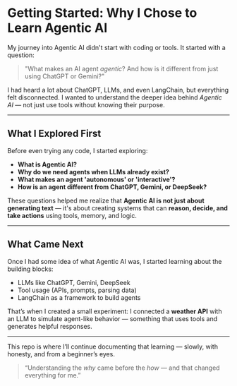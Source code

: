 #  Getting Started: Why I Chose to Learn Agentic AI

My journey into Agentic AI didn't start with coding or tools. It started with a question:

> "What makes an AI agent *agentic*? And how is it different from just using ChatGPT or Gemini?"

I had heard a lot about ChatGPT, LLMs, and even LangChain, but everything felt disconnected. I wanted to understand the deeper idea behind *Agentic AI* — not just use tools without knowing their purpose.

---

##  What I Explored First

Before even trying any code, I started exploring:

- **What is Agentic AI?**
- **Why do we need agents when LLMs already exist?**
- **What makes an agent 'autonomous' or 'interactive'?**
- **How is an agent different from ChatGPT, Gemini, or DeepSeek?**

These questions helped me realize that **Agentic AI is not just about generating text** — it's about creating systems that can **reason, decide, and take actions** using tools, memory, and logic.

---

##  What Came Next

Once I had some idea of what Agentic AI was, I started learning about the building blocks:
- LLMs like ChatGPT, Gemini, DeepSeek
- Tool usage (APIs, prompts, parsing data)
- LangChain as a framework to build agents

That’s when I created a small experiment: I connected a **weather API** with an LLM to simulate agent-like behavior — something that uses tools and generates helpful responses.

---

This repo is where I’ll continue documenting that learning — slowly, with honesty, and from a beginner’s eyes.

> “Understanding the *why* came before the *how* — and that changed everything for me.”
